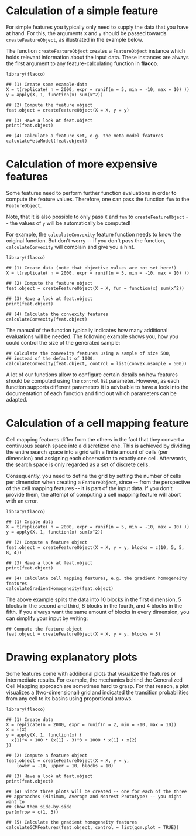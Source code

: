 # Calculation of a simple feature

For simple features you typically only need to supply the data that you have at hand.  For this, the arguments `X` and `y` should be passed towards `createFeatureObject`, as illustrated in the example below.

The function `createFeatureObject` creates a `FeatureObject` instance which holds relevant information about the input data. These instances are always the first argument to any feature-calculating function in **flacco**.

```{r}
library(flacco)

## (1) Create some example-data
X = t(replicate( n = 2000, expr = runif(n = 5, min = -10, max = 10) ))
y = apply(X, 1, function(x) sum(x^2))

## (2) Compute the feature object
feat.object = createFeatureObject(X = X, y = y)

## (3) Have a look at feat.object
print(feat.object)

## (4) Calculate a feature set, e.g. the meta model features
calculateMetaModel(feat.object)
```


# Calculation of more expensive features

Some features need to perform further function evaluations in order to compute the feature values. Therefore, one can pass the function `fun` to the `FeatureObject`.

Note, that it is also possible to only pass `X` and `fun` to `createFeatureObject` -- the values of `y` will be automatically be computed!

For example, the `calculateConvexity` feature function needs to know the original function. But don't worry -- if you don't pass the function, `calculateConvexity` will complain and give you a hint.

```{r}
library(flacco)

## (1) Create data (note that objective values are not set here!)
X = t(replicate( n = 2000, expr = runif(n = 5, min = -10, max = 10) ))

## (2) Compute the feature object
feat.object = createFeatureObject(X = X, fun = function(x) sum(x^2))

## (3) Have a look at feat.object
print(feat.object)

## (4) Calculate the convexity features
calculateConvexity(feat.object)
```

The manual of the function typically indicates how many additional evaluations will be needed. The following example shows you, how you could control the size of the generated sample:

```{r}
## Calculate the convexity features using a sample of size 500, 
## instead of the default of 1000.
calculateConvexity(feat.object, control = list(convex.nsample = 500))
```

A lot of our functions allow to configure certain details on how features
should be computed using the `control` list parameter. However, as each
function supports different parameters it is advisable to have a look into the
documentation of each function and find out which parameters can be adapted.


# Calculation of a cell mapping feature

Cell mapping features differ from the others in the fact that they convert a
continuous search space into a discretized one. This is achieved by dividing
the entire search space into a grid with a finite amount of cells (per
dimension) and assigning each observation to exactly one cell. Afterwards, the
search space is only regarded as a set of discrete cells.

Consequently, you need to define the grid by setting the number of cells per
dimension when creating a `FeatureObject`, since -- from the perspective of
the cell mapping features -- it is part of the input data. If you don't provide
them, the attempt of computing a cell mapping feature will abort with an error.

```{r}
library(flacco)

## (1) Create data
X = t(replicate( n = 2000, expr = runif(n = 5, min = -10, max = 10) ))
y = apply(X, 1, function(x) sum(x^2))

## (2) Compute a feature object
feat.object = createFeatureObject(X = X, y = y, blocks = c(10, 5, 5, 8, 4))

## (3) Have a look at feat.object
print(feat.object)

## (4) Calculate cell mapping features, e.g. the gradient homogeneity features
calculateGradientHomogeneity(feat.object)
```

The above example splits the data into 10 blocks in the first dimension, 5
blocks in the second and third, 8 blocks in the fourth, and 4 blocks in the
fifth. If you always want the same amount of blocks in every dimension, you can
simplify your input by writing:

```{r}
## Compute the feature object
feat.object = createFeatureObject(X = X, y = y, blocks = 5)
``` 


# Drawing explanatory plots

Some features come with additional plots that visualize the features or intermediate results.  For example, the mechanics behind the Generalized Cell Mapping approach are sometimes hard to grasp.  For that reason, a plot visualizes a (two-dimensional) grid and indicated the transition probabilities from any cell to its basins using proportional arrows. 

```{r}
library(flacco)

## (1) Create data
X = replicate(n = 2000, expr = runif(n = 2, min = -10, max = 10))
X = t(X)
y = apply(X, 1, function(x) { 
  x[1]^4 + 100 * (x[1] - 3)^3 + 1000 * x[1] + x[2] 
})

## (2) Compute a feature object
feat.object = createFeatureObject(X = X, y = y, 
	lower = -10, upper = 10, blocks = 10)

## (3) Have a look at feat.object
print(feat.object)

## (4) Since three plots will be created -- one for each of the three
## approaches (Minimum, Average and Nearest Prototype) -- you might want to
## show them side-by-side
par(mfrow = c(1, 3))

## (5) Calculate the gradient homogeneity features
calculateGCMFeatures(feat.object, control = list(gcm.plot = TRUE))
```